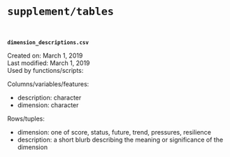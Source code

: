 # `supplement/tables`

<br/>

**`dimension_descriptions.csv`**

Created on: March 1, 2019 <br/>
Last modified: March 1, 2019 <br/>
Used by functions/scripts: <br/>

Columns/variables/features: 

* description: character <br/>
* dimension: character <br/>

Rows/tuples: 

* dimension: one of score, status, future, trend, pressures, resilience <br/>
* description: a short blurb describing the meaning or significance of the dimension <br/>

<br/>

